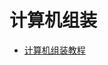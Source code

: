 # 计算机组装

* [计算机组装教程](https://www.bilibili.com/video/BV1jE411e7hw?p=1&vd_source=30ff36ceecea6590878b11480a681103) 

